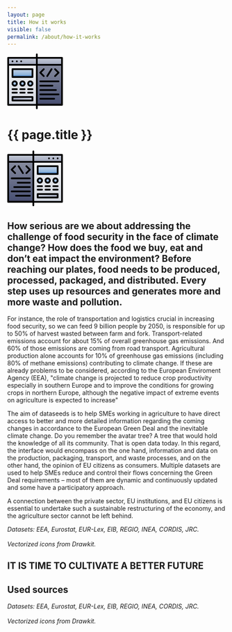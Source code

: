 ```yaml
---
layout: page
title: How it works
visible: false
permalink: /about/how-it-works
---
```

<head>
    <style type="text/css">
		//Text Styles
@import url("https://fonts.googleapis.com/css?family=Open+Sans:400,400i,700");
$font-sans: 'Open Sans', sans-serif;

//Colors
$black: #34435E;
$white: #ffffff;

body {
  font-family: $font-sans;
  margin: 0;
  padding: 0 4em;
}

main {
  min-width: 300px;
  max-width: 500px;
  margin: auto;
}

p {
  font-size: 1em;
  line-height: 1.75em;
  border-top: 3px solid;
  border-image: linear-gradient(to right, #743ad5 0%, #d53a9d 100%);
  border-image-slice: 1;
  border-width: 3px;
  margin: 0;
  padding: 40px;
  counter-increment: section;
  position: relative;
  color: $black;

  //numbers
  &:before {
    content: counter(section);
    position: absolute;
    border-radius: 50%;
    padding: 10px;
    height: 1.25em;
    width: 1.25em;
    background-color: $black;
    text-align: center;
    line-height: 1.25em;
    color: $white;
    font-size: 1em;
  }
}
//odd number borders
p:nth-child(odd) {
  border-right: 3px solid;
  padding-left: 0;

  &:before {
    left: 100%;
    margin-left: -20px;
  }
}
//even number borders
p:nth-child(even) {
  border-left: 3px solid;
  padding-right: 0;

  &:before {
    right: 100%;
    margin-right: -20px;
  }
}
//handle first and last
p:first-child {
  border-top: 0;
  border-top-right-radius:0;
  border-top-left-radius:0;
}
p:last-child {
  border-bottom-right-radius:0;
  border-bottom-left-radius:0;
}
    </style>
</head>

<body>
<div class="how-it-works">
	<div class="centered-title">
		<img src="/assets/icons/DrawKit-SaaS/Color/Development.svg">
		<h1>{{ page.title }}</h1>
		<img src="/assets/icons/DrawKit-SaaS/Color/Development.svg" style="transform: scaleX(-1);">
	</div>
</div>

<div class="centered-title">
  <h2>How serious are we about addressing the challenge of food security in the face of climate change? <span class="highlighted"> How does the food we buy, eat and don’t eat impact the environment?</span> Before reaching our plates, food needs to be produced, processed, packaged, and distributed. Every step uses up resources and generates more and more waste and pollution.</h2>
</div>

<div class= "info">
<main>
  <p>For instance, the role of transportation and logistics crucial in increasing food security, so we can feed 9 billion people by 2050, is responsible for up to 50% of harvest wasted between farm and fork. Transport-related emissions account for about 15% of overall greenhouse gas emissions. And 60% of those emissions are coming from road transport. Agricultural production alone accounts for 10% of greenhouse gas emissions (including 80% of methane emissions) contributing to climate change. If these are already problems to be considered, according to the European Enviroment Agency (EEA), "climate change is projected to reduce crop productivity especially in southern Europe and to improve the conditions for growing crops in northern Europe, although the negative impact of extreme events on agriculture is expected to increase"</p>

  <p>The aim of dataseeds is to help SMEs working in agriculture to have direct access to better and more detailed information regarding the coming changes in accordance to the European Green Deal and the inevitable climate change. Do you remember the avatar tree? A tree that would hold the knowledge of all its community. That is open data today. In this regard, the interface would encompass on the one hand, information and data on the production, packaging, transport, and waste processes, and on the other hand, the opinion of EU citizens as consumers. Multiple datasets are used to help SMEs reduce and control their flows concerning the Green Deal requirements – most of them are dynamic and continuously updated and some have a participatory approach.</p>

  <p>A connection between the private sector, EU institutions, and EU citizens is essential to undertake such a sustainable restructuring of the economy, and the agriculture sector cannot be left behind.</p>
  <p style="font-style: italic;">
		Datasets: EEA, Eurostat, EUR-Lex, EIB, REGIO, INEA, CORDIS, JRC. <br>
	<br>Vectorized icons from <href src="https://www.drawkit.io/free-icons">Drawkit</href>.
	</p>
</main>

<div class="centered-title">
	<h2>IT IS TIME TO <span class="highlighted">CULTIVATE</span> A BETTER FUTURE</h2>
</div>


<div class="about-sources">
	<h2>Used sources</h2>
	<p style="font-style: italic;">
		Datasets: EEA, Eurostat, EUR-Lex, EIB, REGIO, INEA, CORDIS, JRC. <br>
		<br>
		Vectorized icons from <href src="https://www.drawkit.io/free-icons">Drawkit</href>.
	</p>
</div>
</body>
